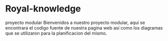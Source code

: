 # Royal-knowledge
proyecto modular 
Bienvenidos a nuestro proyecto modular, aqui se encontrara el codigo fuente de nuestra pagina web
así como los diagramas que se utilizaron para la planificacion del mismo.
